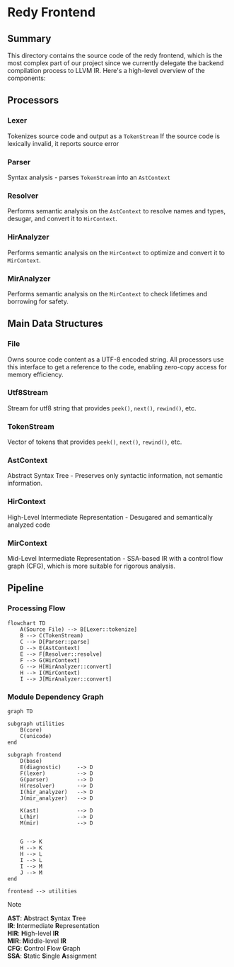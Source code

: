 # Redy Frontend


## Summary

This directory contains the source code of the redy frontend, which is the most complex part of our project since we currently delegate the backend compilation process to LLVM IR.
Here's a high-level overview of the components:


## Processors

### Lexer
Tokenizes source code and output as a `TokenStream`
If the source code is lexically invalid, it reports source error

### Parser
Syntax analysis - parses `TokenStream` into an `AstContext`

### Resolver
Performs semantic analysis on the `AstContext` to resolve names and types, desugar, and convert it to `HirContext`.

### HirAnalyzer
Performs semantic analysis on the `HirContext` to optimize and convert it to `MirContext`.

### MirAnalyzer
Performs semantic analysis on the `MirContext` to check lifetimes and borrowing for safety.


## Main Data Structures

### File
Owns source code content as a UTF-8 encoded string.
All processors use this interface to get a reference to the code, enabling zero-copy access for memory efficiency.

### Utf8Stream
Stream for utf8 string that provides `peek()`, `next()`, `rewind()`, etc.

### TokenStream
Vector of tokens that provides `peek()`, `next()`, `rewind()`, etc.

### AstContext
Abstract Syntax Tree - Preserves only syntactic information, not semantic information.

### HirContext
High-Level Intermediate Representation - Desugared and semantically analyzed code

### MirContext
Mid-Level Intermediate Representation - SSA-based IR with a control flow graph (CFG), which is more suitable for rigorous analysis.


## Pipeline

### Processing Flow

```mermaid
flowchart TD
    A(Source File) --> B[Lexer::tokenize]
    B --> C(TokenStream)
    C --> D[Parser::parse]
    D --> E(AstContext)
    E --> F[Resolver::resolve]
    F --> G(HirContext)
    G --> H[HirAnalyzer::convert]
    H --> I(MirContext)
    I --> J[MirAnalyzer::convert]
```

### Module Dependency Graph

```mermaid
graph TD

subgraph utilities
    B(core)
    C(unicode)
end

subgraph frontend
    D(base)
    E(diagnostic)     --> D
    F(lexer)          --> D
    G(parser)         --> D
    H(resolver)       --> D
    I(hir_analyzer)   --> D
    J(mir_analyzer)   --> D

    K(ast)            --> D
    L(hir)            --> D
    M(mir)            --> D


    G --> K
    H --> K
    H --> L
    I --> L
    I --> M
    J --> M
end

frontend --> utilities
```

> [!NOTE]
> **AST**: **A**bstract **S**yntax **T**ree<br/>
> **IR**: **I**ntermediate **R**epresentation<br/>
> **HIR**: **H**igh-level **IR**<br/>
> **MIR**: **M**iddle-level **IR**<br/>
> **CFG**: **C**ontrol **F**low **G**raph<br/>
> **SSA**: **S**tatic **S**ingle **A**ssignment<br/>
